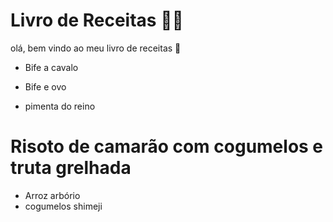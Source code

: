 # Livro de Receitas :man_cook:

olá, bem vindo ao meu livro de receitas :wave:

- Bife a cavalo

- Bife e ovo

- pimenta do reino

  

# Risoto de camarão com cogumelos e truta grelhada

- Arroz arbório
- cogumelos shimeji



